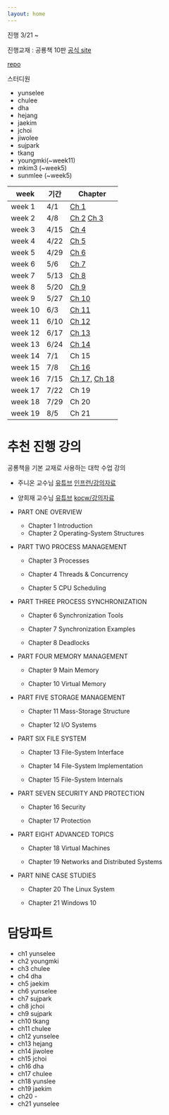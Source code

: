 ```yaml
---
layout: home
---
```


진행 3/21 ~

진행교재 : 공룡책 10판 [공식 site](https://www.os-book.com/OS10/)

[repo](https://github.com/42osStudy/os-study)

스터디원

- yunselee
- chulee
- dha
- hejang
- jaekim
- jchoi
- jiwolee
- sujpark
- tkang
- youngmki(~week11)
- mkim3 (~week5)
- sunmlee (~week5)

| week    | 기간 | Chapter                                                                   |
| ------- | ---- | ------------------------------------------------------------------------- |
| week 1  | 4/1  | [Ch 1](./jekyll/2022-03-21-ch1.html)                                      |
| week 2  | 4/8  | [Ch 2](./jekyll/2022-04-08-ch2.html) [Ch 3](./jekyll/2022-04-08-ch3.html) |
| week 3  | 4/15 | [Ch 4](./jekyll/2022-04-15-ch4.html)                                      |
| week 4  | 4/22 | [Ch 5](./jekyll/2022-04-22-ch5.html)                                      |
| week 5  | 4/29 | [Ch 6](./jekyll/2022-04-29-ch6.html)                                      |
| week 6  | 5/6  | [Ch 7](./jekyll/2022-05-06-ch7.html)                                      |
| week 7  | 5/13 | [Ch 8](./jekyll/2022-05-13-ch8.html)                                      |
| week 8  | 5/20 | [Ch 9](./jekyll/2022-05-20-ch9.html)                                      |
| week 9  | 5/27 | [Ch 10](./jekyll/2022-05-27-ch10.html)                                    |
| week 10 | 6/3  | [Ch 11](./jekyll/2022-06-03-ch11.html)                                    |
| week 11 | 6/10 | [Ch 12](./jekyll/2022-06-09-ch12.html)                                    |
| week 12 | 6/17 | [Ch 13](./jekyll/2022-06-13-ch13.html)                                    |
| week 13 | 6/24 | [Ch 14](./jekyll/2022-06-24-ch14.html)                                    |
| week 14 | 7/1  | Ch 15                                                                     |
| week 15 | 7/8  | [Ch 16](./jekyll/2022-07-08-ch16.html)                                    |
| week 16 | 7/15 | [Ch 17](./jekyll/2022-07-13-ch17.html), [Ch 18](./jekyll/2022-07-15-ch18.html)|
| week 17 | 7/22 | Ch 19                                                                     |
| week 18 | 7/29 | Ch 20                                                                     |
| week 19 | 8/5  | Ch 21                                                                     |

# 추천 진행 강의

공룡책을 기본 교재로 사용하는 대학 수업 강의

- 주니온 교수님 [유튜브](https://www.youtube.com/playlist?list=PLHqxB9kMLLaOs2BM2KbuvttBYCgDoFm-5) [인프런/강의자료](https://www.inflearn.com/course/%EC%9A%B4%EC%98%81%EC%B2%B4%EC%A0%9C-%EA%B3%B5%EB%A3%A1%EC%B1%85-%EC%A0%84%EA%B3%B5%EA%B0%95%EC%9D%98)

- 양희재 교수님 [유튜브](https://www.youtube.com/playlist?list=PLK4xviZcdB9ieuusJ5j1UYZMFTuAgZCq8) [kocw/강의자료](http://www.kocw.net/home/search/kemView.do?kemId=978503)

- PART ONE OVERVIEW

  - Chapter 1 Introduction
  - Chapter 2 Operating-System Structures

- PART TWO PROCESS MANAGEMENT

  - Chapter 3 Processes
  - Chapter 4 Threads & Concurrency

  - Chapter 5 CPU Scheduling

- PART THREE PROCESS SYNCHRONIZATION

  - Chapter 6 Synchronization Tools

  - Chapter 7 Synchronization Examples

  - Chapter 8 Deadlocks

- PART FOUR MEMORY MANAGEMENT

  - Chapter 9 Main Memory

  - Chapter 10 Virtual Memory

- PART FIVE STORAGE MANAGEMENT

  - Chapter 11 Mass-Storage Structure

  - Chapter 12 I/O Systems

- PART SIX FILE SYSTEM

  - Chapter 13 File-System Interface

  - Chapter 14 File-System Implementation

  - Chapter 15 File-System Internals

- PART SEVEN SECURITY AND PROTECTION

  - Chapter 16 Security

  - Chapter 17 Protection

- PART EIGHT ADVANCED TOPICS

  - Chapter 18 Virtual Machines

  - Chapter 19 Networks and Distributed Systems

- PART NINE CASE STUDIES

  - Chapter 20 The Linux System

  - Chapter 21 Windows 10

# 담당파트

- ch1 yunselee
- ch2 youngmki
- ch3 chulee
- ch4 dha
- ch5 jaekim
- ch6 yunselee
- ch7 sujpark
- ch8 jchoi
- ch9 sujpark
- ch10 tkang
- ch11 chulee
- ch12 yunselee
- ch13 hejang
- ch14 jiwolee
- ch15 jchoi
- ch16 dha
- ch17 chulee
- ch18 yunslee
- ch19 jaekim
- ch20 -
- ch21 yunselee
